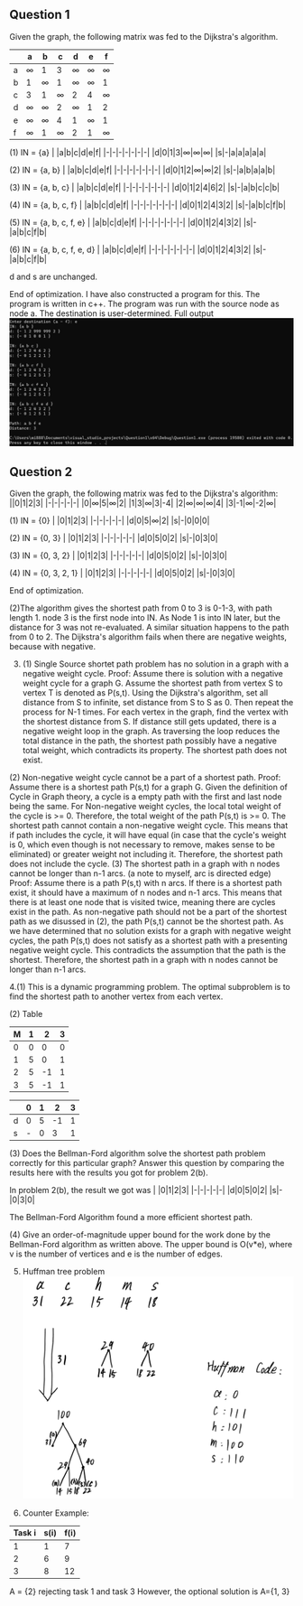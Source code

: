 ## Question 1
Given the graph, the following matrix was fed to the Dijkstra's algorithm.

||a|b|c|d|e|f|
|-|-|-|-|-|-|-|
|a|$\infty$|1|3|$\infty$|$\infty$|$\infty$|
|b|1|$\infty$|1|$\infty$|$\infty$|1|
|c|3|1|$\infty$|2|4|$\infty$|
|d|$\infty$|$\infty$|2|$\infty$|1|2|
|e|$\infty$|$\infty$|4|1|$\infty$|1|
|f|$\infty$|1|$\infty$|2|1|$\infty$|

(1) IN = {a}
| |a|b|c|d|e|f|
|-|-|-|-|-|-|-|
|d|0|1|3|$\infty$|$\infty$|$\infty$|
|s|-|a|a|a|a|a|

(2) IN = {a, b}
| |a|b|c|d|e|f|
|-|-|-|-|-|-|-|
|d|0|1|2|$\infty$|$\infty$|2|
|s|-|a|b|a|a|b|

(3) IN = {a, b, c}
| |a|b|c|d|e|f|
|-|-|-|-|-|-|-|
|d|0|1|2|4|6|2|
|s|-|a|b|c|c|b|

(4) IN = {a, b, c, f}
| |a|b|c|d|e|f|
|-|-|-|-|-|-|-|
|d|0|1|2|4|3|2|
|s|-|a|b|c|f|b|

(5) IN = {a, b, c, f, e}
| |a|b|c|d|e|f|
|-|-|-|-|-|-|-|
|d|0|1|2|4|3|2|
|s|-|a|b|c|f|b|

(6) IN = {a, b, c, f, e, d}
| |a|b|c|d|e|f|
|-|-|-|-|-|-|-|
|d|0|1|2|4|3|2|
|s|-|a|b|c|f|b|

d and s are unchanged.

End of optimization. 
I have also constructed a program for this. The program is written in c++.
The program was run with the source node as node a. The destination is user-determined.
Full output
![Full output](./images/full1.png)

## Question 2
Given the graph, the following matrix was fed to the Dijkstra's algorithm:
||0|1|2|3|
|-|-|-|-|-|
|0|$\infty$|5|$\infty$|2|
|1|3|$\infty$|3|-4|
|2|$\infty$|$\infty$|$\infty$|4|
|3|-1|$\infty$|-2|$\infty$|

(1) IN = {0}
| |0|1|2|3|
|-|-|-|-|-|
|d|0|5|$\infty$|2|
|s|-|0|0|0|

(2) IN = {0, 3}
| |0|1|2|3|
|-|-|-|-|-|
|d|0|5|0|2|
|s|-|0|3|0|

(3) IN = {0, 3, 2}
| |0|1|2|3|
|-|-|-|-|-|
|d|0|5|0|2|
|s|-|0|3|0|

(4) IN = {0, 3, 2, 1}
| |0|1|2|3|
|-|-|-|-|-|
|d|0|5|0|2|
|s|-|0|3|0|

End of optimization.

(2)The algorithm gives the shortest path from 0 to 3 is 0-1-3, with path length 1. node 3 is the first node into IN. As Node 1 is into IN later, but the distance for 3 was not re-evaluated. A similar situation happens to the path from 0 to 2. The Dijkstra's algorithm fails when there are negative weights, because with negative.

3. (1) Single Source shortet path problem has no solution in a graph with a negative weight cycle. 
Proof: Assume there is solution with a negative weight cycle for a graph G. Assume the shortest path from vertex S to vertex T is denoted as P(s,t).
Using the Dijkstra's algorithm, set all distance from S to infinite, set distance from S to S as 0. 
Then repeat the process for N-1 times. For each vertex in the graph, find the vertex with the shortest distance from S. If distance still gets updated, there is a negative weight loop in the graph. As traversing the loop reduces the total distance in the path, the shortest path possibly have a negative total weight, which contradicts its property. The shortest path does not exist.

(2) Non-negative weight cycle cannot be a part of a shortest path.
Proof: Assume there is a shortest path P(s,t) for a graph G. Given the definition of Cycle in Graph theory, a cycle is a empty path with the first and last node being the same. For Non-negative weight cycles, the local total weight of the cycle is >= 0. Therefore, the total weight of the path P(s,t) is >= 0. The shortest path cannot contain a non-negative weight cycle. This means that if path includes the cycle, it will have equal (in case that the cycle's weight is 0, which even though is not necessary to remove, makes sense to be eliminated) or greater weight not including it. Therefore, the shortest path does not include the cycle.
(3) The shortest path in a graph with n nodes cannot be longer than n-1 arcs. (a note to myself, arc is directed edge)
Proof: Assume there is a path P(s,t) with n arcs. If there is a shortest path exist, it should have a maximum of n nodes and n-1 arcs. This means that there is at least one node that is visited twice, meaning there are cycles exist in the path. As non-negative path should not be a part of the shortest path as we disussed in (2), the path P(s,t) cannot be the shortest path. As we have determined that no solution exists for a graph with negative weight cycles, the path P(s,t) does not satisfy as a shortest path with a presenting negative weight cycle.
This contradicts the assumption that the path is the shortest. Therefore, the shortest path in a graph with n nodes cannot be longer than n-1 arcs.

4.(1) This is a dynamic programming problem. The optimal subproblem is to find the shortest path to another vertex from each vertex. 

(2) Table 

|M|1|2|3|
|-|-|-|-|
|0|0|0|0|
|1|5|0|1|
|2|5|-1|1|
|3|5|-1|1|

||0|1|2|3|
|-|-|-|-|-|
|d|0|5|-1|1|
|s|-|0|3|1|

(3)  Does the Bellman-Ford algorithm solve the shortest path problem correctly for this particular graph?  Answer this question by comparing the results here with the results you got for problem 2(b). 

In problem 2(b), the result we got was
| |0|1|2|3|
|-|-|-|-|-|
|d|0|5|0|2|
|s|-|0|3|0|

The Bellman-Ford Algorithm found a more efficient shortest path.

(4) Give an order-of-magnitude upper bound for the work done by the Bellman-Ford algorithm as written above. 
The upper bound is O(v*e), where v is the number of vertices and e is the number of edges. 

5. Huffman tree problem
![](./images/HuffmanTree.png)

7. Counter Example:

| Task i | s(i) | f(i) |
|--------|------|------|
|1|1|7|
|2|6|9|
|3|8|12|

A = {2} rejecting task 1 and task 3
However, the optional solution is A={1, 3}


